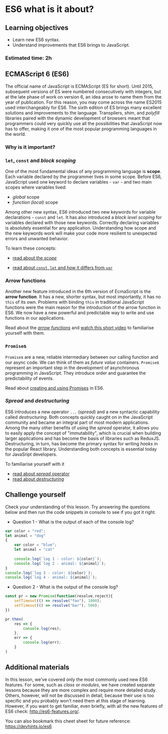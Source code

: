 # ES6 what is it about?

## Learning objectives
- Learn new ES6 syntax.
- Understand improvements that ES6 brings to JavaScript.

### Estimated time: 2h

## ECMAScript 6 (ES6)
The official name of JavaScript is ECMAScript (ES for short). Until 2015, subsequent versions of ES were numbered consecutively with integers, but at the late phase of work on version 6, an idea arose to name them from the year of publication. For this reason, you may come across the name ES2015 used interchangeably for ES6.
The sixth edition of ES brings many excellent solutions and improvements to the language. Transpilers, *shim*, and *polyfill* libraries paired with the dynamic development of browsers meant that programmers could very quickly use all the possibilities that JavaScript now has to offer, making it one of the most popular programming languages in the world.

### Why is it important?

### `let`, `const` and *block scoping*
One of the most fundamental ideas of any programming language is **scope**. Each variable declared by the programmer lives in some scope. Before ES6, JavaScript used one keyword to declare variables - `var` - and two main scopes where variables lived:
- *global* scope
- *function (local)* scope

Among other new syntax, ES6 introduced two new keywords for variable declarations - `const` and `let`. It has also introduced a *block level scoping* for variables declared with those new keywords. Correctly declaring variables is absolutely essential for any application. Understanding how scope and the new keywords work will make your code more resilient to unexpected errors and unwanted behavior.

To learn these concepts:
- [read about the *scope*](https://dev.to/sandy8111112004/javascript-introduction-to-scope-function-scope-block-scope-d11)

- [read about  `const`, `let` and how it differs from `var`](https://dev.to/sandy8111112004/javascript-var-let-const-41he)

### Arrow functions
Another new feature introduced in the 6th version of EcmaScript is the **arrow function**. It has a new, shorter syntax, but most importantly, it has no `this` of its own. Problems with binding `this` in traditional JavaScript functions were the main reason for the introduction of the arrow function in ES6. We now have a new  powerful and predictable way to write and use functions in our applications.

Read about the  [*arrow functions*](https://www.w3schools.com/js/js_arrow_function.asp)
and [watch this short video](https://youtu.be/NAN7U3MrX6o) to familiarise yourself with them.

### `Promise`s 
`Promise`s are a new, reliable intermediary between our calling function and our async code. We can think of them as *future value* containers. 
`Promise`s represent an important step in the development of asynchronous programming in JavaScript. They introduce order and guarantee the predictability of events.

Read about [creating and using Promises](https://javascript.info/promise-basics) in ES6.

### *Spread* and *destructuring*
ES6 introduces a new operator `...` (*spread*) and a new syntactic capability called *destructuring*. Both concepts quickly caught on in the JavaScript community and became an integral part of most modern applications.
Among the many other benefits of using the *spread* operator, it allows you to easily apply the concept of "immutability", which is crucial when building larger applications and has become the basis of libraries such as ReduxJS.
Destructuring, in turn, has become the primary syntax for writing *hooks* in the popular React library. Understanding both concepts is essential today for JavaSript developers.

To familiarise yourself with it
- [read about *spread* operator](https://www.geeksforgeeks.org/javascript-spread-operator/)
- [read about *destructuring*](https://javascript.info/destructuring-assignment)

## Challenge yourself
Check your understanding of this lesson. Try answering the questions below and then run the code snippets in console to see if you got it right.

- Question 1 - What is the output of each of the console log?
```javascript
var color = "red";
let animal = "dog"
{
    var color = "blue";
    let animal = "cat"
    
    console.log(`log 1 - color: ${color}`);
    console.log(`log 2 - animal: ${animal}`);
}
console.log(`log 3 - color: ${color}`);
console.log(`log 4 - animal: ${animal}`);
```
- Question 2 - What is the output of the console log?
```javascript
const pr = new Promise(function(resolve,reject){
    setTimeout(() => resolve("foo"), 1000);
    setTimeout(() => resolve("bar"), 500);
})

pr.then(
    res => {
        console.log(res);
    },
    err => {
        console.log(err);
    }
)
```

## Additional materials
In this lesson, we've covered only the most commonly used new ES6 features. For some, such as *class* or *modules*, we have created separate lessons because they are more complex and require more detailed study. Others, however, will not be discussed in detail, because their use is too specific and you probably won't need them at this stage of learning.
However, if you want to get familiar, even briefly, with all the new features of ES6 check: http://es6-features.org/.

You can also bookmark this cheet sheet for future reference: https://devhints.io/es6
